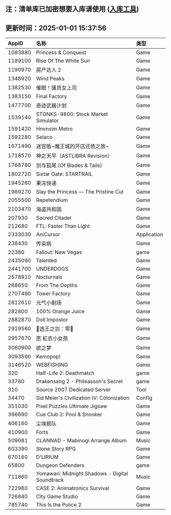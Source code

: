 ## 注：清单库已加密想要入库请使用 ([入库工具](https://github.com/BlankTMing/ManifestAutoUpdate/releases))

## 更新时间：2025-01-01 15:37:56
| AppID | 名称 | 类型  |
| :-------------------- | :----------------------------- | :----------- |
| 1083880 | Princess & Conquest| Game |
| 1189100 | Rise Of The White Sun| Game |
| 1190970 | 房产达人 2| Game |
| 1348920 | Wind Peaks| Game |
| 1382530 | 催眠！骚货女上司| Game |
| 1383150 | Final Factory| Game |
| 1477700 | 奇迹武器计划| Game |
| 1539140 | STONKS-9800: Stock Market Simulator| Game |
| 1591420 | Hmmsim Metro| Game |
| 1592280 | Selaco| Game |
| 1671490 | 迷宫贩~魔王城的开店还债之旅~| Game |
| 1718570 | 神之天平（ASTLIBRA Revision）| Game |
| 1768780 | 剑与狐尾 (Of Blades & Tails)| Game |
| 1802720 | Sixtar Gate: STARTRAIL| Game |
| 1945260 | 果冻快递| Game |
| 1989270 | Slay the Princess — The Pristine Cut| Game |
| 2055500 | Repetendium| Game |
| 2103470 | 海盗共和国| Game |
| 207930 | Sacred Citadel| Game |
| 212680 | FTL: Faster Than Light| Game |
| 2333030 | AniCursor| Application |
| 238430 | 传染病| Game |
| 22380 | Fallout: New Vegas| game |
| 2435090 | Talented| Game |
| 2441700 | UNDERDOGS| Game |
| 2578910 | Nocturnals| Game |
| 268650 | From The Depths| Game |
| 2707490 | Tower Factory| Game |
| 2812610 | 元气小剧场| Game |
| 282800 | 100% Orange Juice| Game |
| 2882870 | Doll Impostor| Game |
| 2919560 | 👑选王之剑：零👑| Game |
| 2957670 | 愿 紅衣小女孩| Game |
| 3060900 | 欲之梦| Game |
| 3093590 | Kemopop!| Game |
| 3146520 | WEBFISHING| Game |
| 320 | Half-Life 2: Deathmatch| game |
| 33780 | Drakensang 2 - Phileasson's Secret| game |
| 310 | Source 2007 Dedicated Server| Tool |
| 34470 | Sid Meier's Civilization IV: Colonization| Config |
| 351030 | Pixel Puzzles Ultimate Jigsaw| Game |
| 366690 | Cue Club 2: Pool & Snooker| Game |
| 406160 | 尘埃舰队| Game |
| 410900 | Forts| Game |
| 509081 | CLANNAD - Mabinogi Arrange Album| Music |
| 603390 | Stone Story RPG| Game |
| 670160 | D'LIRIUM| Game |
| 65800 | Dungeon Defenders| game |
| 711860 | Yomawari: Midnight Shadows - Digital Soundtrack| Music |
| 722960 | CASE 2: Animatronics Survival| Game |
| 726840 | City Game Studio| Game |
| 785740 | This Is the Police 2| Game |
